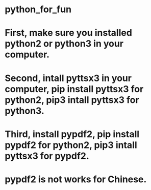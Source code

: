 # python_for_fun
# First, make sure you installed python2 or python3  in your computer.
# Second, intall pyttsx3 in your computer, pip install pyttsx3 for python2, pip3 intall pyttsx3 for python3.
# Third, install pypdf2, pip install pypdf2 for python2, pip3 intall pyttsx3 for pypdf2.
# pypdf2 is not works for Chinese.